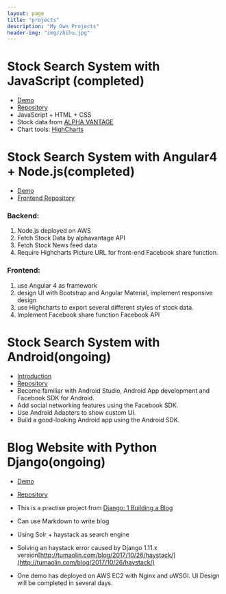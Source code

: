 ```yaml
---
layout: page
title: "projects"
description: "My Own Projects"
header-img: "img/zhihu.jpg"
---
```


# Stock Search System with JavaScript (completed)

- [Demo](http://www-scf.usc.edu/~maolintu/demo/js_version_stock.html) 
- [Repository](https://github.com/tumaolin94/StockDataShowWithJS)
- JavaScript + HTML + CSS
- Stock data from [ALPHA VANTAGE](https://www.alphavantage.co/)
- Chart tools: [HighCharts](https://www.highcharts.com/)

# Stock Search System with Angular4 + Node.js(completed)

- [Demo](http://cs-server.usc.edu:37566/angular.html)
- [Frontend Repository](https://github.com/tumaolin94/StockSearchSystembyAngular4)

### Backend:
1. Node.js deployed on AWS
2. Fetch Stock Data by alphavantage API
3. Fetch Stock News feed data
4. Require Highcharts Picture URL for front-end Facebook share function.

### Frontend:
1. use Angular 4 as framework
2. design UI with Bootstrap and Angular Material, implement responsive design
3. use Highcharts to export several different styles of stock data.
4. Implement Facebook share function Facebook API

# Stock Search System with Android(ongoing)

- [Introduction](http://tumaolin.com/blog/2017/12/10/app-intro/)
- [Repository](https://github.com/tumaolin94/StockSystemWithAndroid)
- Become	familiar	with	Android	Studio,	Android	App	development	and	Facebook	SDK	for	
Android.
- Add	social	networking	features	using	the	Facebook	SDK.
- Use	Android Adapters	to	show	custom	UI.
- Build	a	good-looking	Android	app	using	the	Android	SDK.

# Blog Website with Python Django(ongoing)
- [Demo](http://ec2-13-56-192-121.us-west-1.compute.amazonaws.com:8000/blog/)
- [Repository](https://github.com/tumaolin94/WebBlog)

- This is a practise project from [Django: 1 Building a Blog](https://www.lynda.com/Django-tutorials/Django-1-Building-Blog/594453-2.html)
- Can use Markdown to write blog
- Using Solr + haystack as search engine
- Solving an haystack error caused by Django 1.11.x version[http://tumaolin.com/blog/2017/10/26/haystack/](http://tumaolin.com/blog/2017/10/26/haystack/)
- One demo has deployed on AWS EC2 with Nginx and uWSGI. UI Design will be completed in several days.







